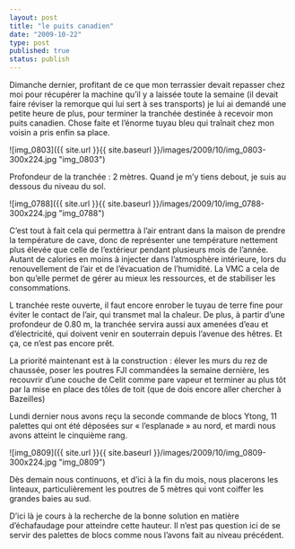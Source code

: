 ```yaml
---
layout: post
title: "le puits canadien"
date: "2009-10-22"
type: post
published: true
status: publish
---
```


Dimanche dernier, profitant de ce que mon terrassier devait repasser chez moi pour récupérer la machine qu’il y a laissée toute la semaine (il devait faire réviser la remorque qui lui sert à ses transports) je lui ai demandé une petite heure de plus, pour terminer la tranchée destinée à recevoir mon puits canadien. Chose faite et l’énorme tuyau bleu qui traînait chez mon voisin a pris enfin sa place.

![img_0803]({{ site.url }}{{ site.baseurl }}/images/2009/10/img_0803-300x224.jpg "img_0803")

Profondeur de la tranchée : 2 mètres. Quand je m’y tiens debout, je suis au dessous du niveau du sol.

![img_0788]({{ site.url }}{{ site.baseurl }}/images/2009/10/img_0788-300x224.jpg "img_0788")

C’est tout à fait cela qui permettra à l’air entrant dans la maison de prendre la température de cave, donc de représenter une température nettement plus élevée que celle de l’extérieur pendant plusieurs mois de l’année. Autant de calories en moins à injecter dans l’atmosphère intérieure, lors du renouvellement de l’air et de l’évacuation de l’humidité. La VMC a cela de bon qu’elle permet de gérer au mieux les ressources, et de stabiliser les consommations.

L tranchée reste ouverte, il faut encore enrober le tuyau de terre fine pour éviter le contact de l’air, qui transmet mal la chaleur. De plus, à partir d’une profondeur de 0.80 m, la tranchée servira aussi aux amenées d’eau et d’électricité, qui doivent venir en souterrain depuis l’avenue des hêtres. Et ça, ce n’est pas encore prêt.

La priorité maintenant est à la construction : élever les murs du rez de chaussée, poser les poutres FJI commandées la semaine dernière, les recouvrir d’une couche de Celit comme pare vapeur et terminer au plus tôt par la mise en place des tôles de toit (que de dois encore aller chercher à Bazeilles)

Lundi dernier nous avons reçu la seconde commande de blocs Ytong, 11 palettes qui ont été déposées sur « l’esplanade » au nord, et mardi nous avons atteint le cinquième rang.

![img_0809]({{ site.url }}{{ site.baseurl }}/images/2009/10/img_0809-300x224.jpg "img_0809")

Dès demain nous continuons, et d’ici à la fin du mois, nous placerons les linteaux, particulièrement les poutres de 5 mètres qui vont coiffer les grandes baies au sud.

D’ici là je cours à la recherche de la bonne solution en matière d’échafaudage pour atteindre cette hauteur. Il n’est pas question ici de se servir des palettes de blocs comme nous l’avons fait au niveau précédent.
